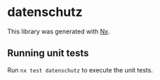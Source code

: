 # datenschutz

This library was generated with [Nx](https://nx.dev).

## Running unit tests

Run `nx test datenschutz` to execute the unit tests.
